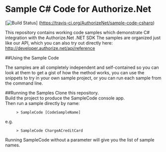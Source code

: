 # Sample C# Code for Authorize.Net
[![Build Status](https://travis-ci.org/AuthorizeNet/sample-code-csharp.png?branch=master)]
(https://travis-ci.org/AuthorizeNet/sample-code-csharp)

This repository contains working code samples which demonstrate C# integration with the Authorize.Net .NET SDK
The samples are organized just like our API, which you can also try out directly here: http://developer.authorize.net/api/reference


##Using the Sample Code

The samples are all completely independent and self-contained so you can look at them to get a gist of how the method works, you can use the snippets to try in your own sample project, or you can run each sample from the command line.

##Running the Samples
 Clone this repository.  
 Build the project to produce the SampleCode console app.  
 Then run a sample directly by name:  
````
     > SampleCode [CodeSampleName]
````
e.g.
````
     > SampleCode ChargeACreditCard
````
Running SampleCode without a parameter will give you the list of sample names. 

